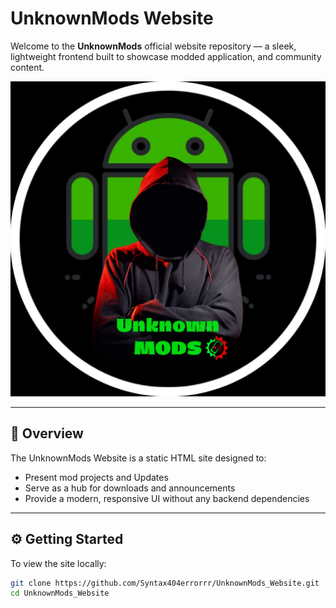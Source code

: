 # UnknownMods Website

Welcome to the **UnknownMods** official website repository — a sleek, lightweight frontend built to showcase modded application, and community content.

![Banner](assets/images/banner.png)

---

## 📖 Overview

The UnknownMods Website is a static HTML site designed to:

- Present mod projects and Updates
- Serve as a hub for downloads and announcements
- Provide a modern, responsive UI without any backend dependencies

---

## ⚙️ Getting Started

To view the site locally:

```bash
git clone https://github.com/Syntax404errorrr/UnknownMods_Website.git
cd UnknownMods_Website


